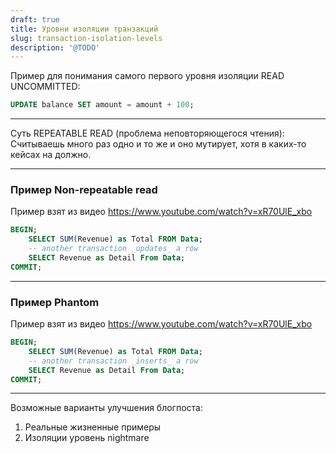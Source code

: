 ```yaml
---
draft: true
title: Уровни изоляции транзакций
slug: transaction-isolation-levels
description: '@TODO'
---
```





Пример для понимания самого первого уровня изоляции READ UNCOMMITTED:
```sql
UPDATE balance SET amount = amount + 100;
```

-------

Суть REPEATABLE READ (проблема неповторяющегося чтения):
Считываешь много раз одно и то же и оно мутирует, хотя в каких-то кейсах на должно.


-----------

### Пример Non-repeatable read

Пример взят из видео https://www.youtube.com/watch?v=xR70UlE_xbo

```sql
BEGIN;
    SELECT SUM(Revenue) as Total FROM Data;
    -- another transaction _updates_ a row
    SELECT Revenue as Detail From Data;
COMMIT;
```



-----------

### Пример Phantom

Пример взят из видео https://www.youtube.com/watch?v=xR70UlE_xbo

```sql
BEGIN;
    SELECT SUM(Revenue) as Total FROM Data;
    -- another transaction _inserts_ a row
    SELECT Revenue as Detail From Data;
COMMIT;
```


-------------


Возможные варианты улучшения блогпоста:
1. Реальные жизненные примеры
2. Изоляции уровень nightmare

